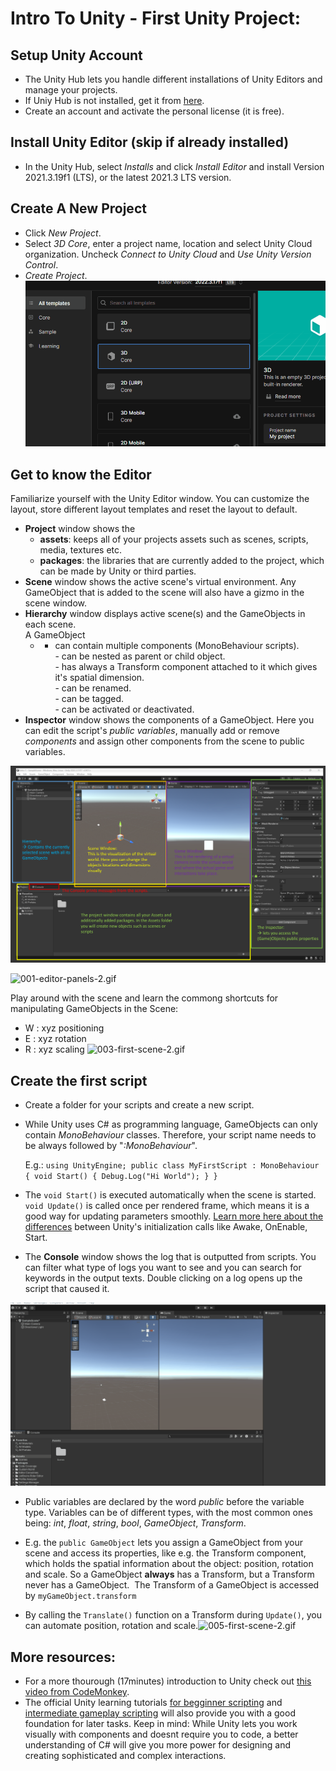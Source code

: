 # Intro To Unity - First Unity Project:
## Setup Unity Account
- The Unity Hub lets you handle different installations of Unity Editors and manage your projects.
- If Uniy Hub is not installed, get it from [here](https://unity.com/download).
- Create an account and activate the personal license (it is free).

## Install Unity Editor (skip if already installed)
- In the Unity Hub, select _Installs_ and click _Install Editor_ and install Version 2021.3.19f1 (LTS), or the latest 2021.3 LTS version.
## Create A New Project
- Click _New Project_.
- Select _3D Core_, enter a project name, location and select Unity Cloud organization. Uncheck _Connect to Unity Cloud_ and _Use Unity Version Control_.
- _Create Project_.
![000-create-project.gif](../_resources/000-create-project.gif "000-create-project.gif")

## Get to know the Editor
Familiarize yourself with the Unity Editor window. You can customize the layout, store different layout templates and reset the layout to default.

- **Project** window shows the
    - **assets**: keeps all of your projects assets such as scenes, scripts, media, textures etc.
    - **packages**: the libraries that are currently added to the project, which can be made by Unity or third parties.
- **Scene** window shows the active scene's virtual environment. Any GameObject that is added to the scene will also have a gizmo in the scene window.
- **Hierarchy** window displays active scene(s) and the GameObjects in each scene.  
    A GameObject
    - - can contain multiple components (MonoBehaviour scripts).  
            \- can be nested as parent or child object.  
            \- has always a Transform component attached to it which gives it's spatial dimension.  
            \- can be renamed.  
            \- can be tagged.  
            \- can be activated or deactivated.
- **Inspector** window shows the components of a GameObject. Here you can edit the script's _public variables_, manually add or remove _components_ and assign other components from the scene to public variables.

![71afe71fadbd0d46764c3a797e5079aa.png](../_resources\71afe71fadbd0d46764c3a797e5079aa.png)

![001-editor-panels-2.gif](..\_resources\001-editor-panels-2.gif)

Play around with the scene and learn the commong shortcuts for manipulating GameObjects in the Scene:
- W : xyz positioning
- E : xyz rotation
- R : xyz scaling
![003-first-scene-2.gif](../_resources\003-first-scene-2.gif)

## Create the first script

- Create a folder for your scripts and create a new script.
- While Unity uses C# as programming language, GameObjects can only contain _MonoBehaviour_ classes. Therefore, your script name needs to be always followed by "_:MonoBehaviour_".

  E.g.:
  `using UnityEngine;
  public class MyFirstScript : MonoBehaviour
  {
      void Start()
      {
      Debug.Log("Hi World");
      }
  }`
        
- The `void Start()` is executed automatically when the scene is started. `void Update()` is called once per rendered frame, which means it is a good way for updating parameters smoothly. [Learn more here about the differences](https://learn.unity.com/tutorial/awake-and-start) between Unity's initialization calls like Awake, OnEnable, Start.
    
- The **Console** window shows the log that is outputted from scripts. You can filter what type of logs you want to see and you can search for keywords in the output texts. Double clicking on a log opens up the script that caused it.
    
![004-first-scene-2.gif](../_resources\004-first-scene-2.gif)

- Public variables are declared by the word _public_ before the variable type. Variables can be of different types, with the most common ones being: _int_, _float_, _string_, _bool_, _GameObject_, _Transform_.

- E.g. the `public GameObject` lets you assign a GameObject from your scene and access its properties, like e.g. the Transform component, which holds the spatial information about the object: position, rotation and scale. So a GameObject **always** has a Transform, but a Transform never has a GameObject.  The Transform of a GameObject is accessed by `myGameObject.transform`
- By calling the `Translate()` function on a Transform during `Update()`, you can automate position, rotation and scale.![005-first-scene-2.gif](../_resources\005-first-scene-2.gif)

## More resources:

- For a more thourough (17minutes) introduction to Unity check out [this video from CodeMonkey](https://www.youtube.com/watch?v=E6A4WvsDeLE).
- The official Unity learning tutorials [for begginner scripting](https://learn.unity.com/project/beginner-gameplay-scripting?uv=2019.3) and [intermediate gameplay scripting](https://learn.unity.com/project/intermediate-gameplay-scripting) will also provide you with a good foundation for later tasks.
Keep in mind: While Unity lets you work visually with components and doesnt require you to code, a better understanding of C# will give you more power for designing and creating sophisticated and complex interactions.